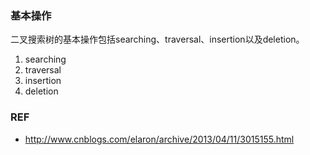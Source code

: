 ### 基本操作

二叉搜索树的基本操作包括searching、traversal、insertion以及deletion。
1. searching
2. traversal
3. insertion
4. deletion


### REF
- http://www.cnblogs.com/elaron/archive/2013/04/11/3015155.html
